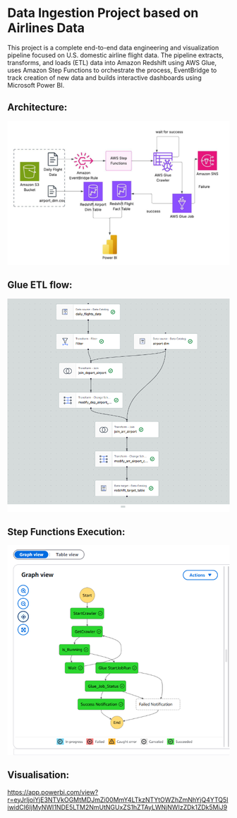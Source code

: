 # Data Ingestion Project based on Airlines Data

This project is a complete end-to-end data engineering and visualization pipeline focused on U.S. domestic airline flight data. The pipeline extracts, transforms, and loads (ETL) data into Amazon Redshift using AWS Glue, uses Amazon Step Functions to orchestrate the process, EventBridge to track creation of new data and builds interactive dashboards using Microsoft Power BI.

## Architecture:
![architecture](https://github.com/dipanjan51/data_ingestion_project/blob/main/architecture.jpeg?raw=true)


## Glue ETL flow:
![architecture](https://github.com/dipanjan51/data_ingestion_project/blob/main/Glue%20Pipeline.png?raw=true)

## Step Functions Execution:
![architecture](https://github.com/dipanjan51/data_ingestion_project/blob/main/orchestration%20outcome.png?raw=true)

## Visualisation:
https://app.powerbi.com/view?r=eyJrIjoiYjE3NTVkOGMtMDJmZi00MmY4LTkzNTYtOWZhZmNhYjQ4YTQ5IiwidCI6IjMyNWI1NDE5LTM2NmUtNGUxZS1hZTAyLWNjNWIzZDk1ZDk5MiJ9



